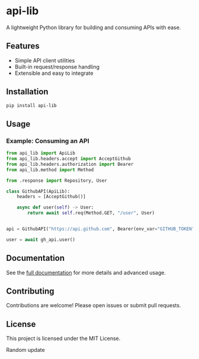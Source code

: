 # api-lib

A lightweight Python library for building and consuming APIs with ease.

## Features

- Simple API client utilities
- Built-in request/response handling
- Extensible and easy to integrate

## Installation

```bash
pip install api-lib
```

## Usage

### Example: Consuming an API

```python
from api_lib import ApiLib
from api_lib.headers.accept import AcceptGithub
from api_lib.headers.authorization import Bearer
from api_lib.method import Method

from .response import Repository, User

class GithubAPI(ApiLib):
    headers = [AcceptGithub()]

    async def user(self) -> User:
        return await self.req(Method.GET, "/user", User)


api = GithubAPI("https://api.github.com", Bearer(env_var="GITHUB_TOKEN"))

user = await gh_api.user()
```

## Documentation

See the [full documentation](docs/) for more details and advanced usage.

## Contributing

Contributions are welcome! Please open issues or submit pull requests.

## License

This project is licensed under the MIT License.

Random update